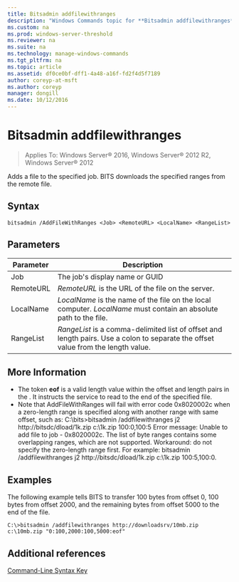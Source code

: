 ```yaml
---
title: Bitsadmin addfilewithranges
description: "Windows Commands topic for **Bitsadmin addfilewithranges** - Adds a file to the specified job. BITS downloads the specified ranges from the remote file."
ms.custom: na
ms.prod: windows-server-threshold
ms.reviewer: na
ms.suite: na
ms.technology: manage-windows-commands
ms.tgt_pltfrm: na
ms.topic: article
ms.assetid: df0ce0bf-dff1-4a48-a16f-fd2f4d5f7189
author: coreyp-at-msft
ms.author: coreyp
manager: dongill
ms.date: 10/12/2016
---
```

# Bitsadmin addfilewithranges

>Applies To: Windows Server&reg; 2016, Windows Server&reg; 2012 R2, Windows Server&reg; 2012

Adds a file to the specified job. BITS downloads the specified ranges from the remote file.
## Syntax
```
bitsadmin /AddFileWithRanges <Job> <RemoteURL> <LocalName> <RangeList>
```
## Parameters
|Parameter|Description|
|-------|--------|
|Job|The job's display name or GUID|
|RemoteURL|*RemoteURL* is the URL of the file on the server.|
|LocalName|*LocalName* is the name of the file on the local computer. *LocalName* must contain an absolute path to the file.|
|RangeList|*RangeList* is a comma-delimited list of offset and length pairs. Use a colon to separate the offset value from the length value.|
## More Information
-   The token **eof** is a valid length value within the offset and length pairs in the *<RangeList>*. It instructs the service to read to the end of the specified file.
-   Note that AddFileWithRanges will fail with error code 0x8020002c when a zero-length range is specified along with another range with same offset, such as: C:\bits>bitsadmin /addfilewithranges j2 http://bitsdc/dload/1k.zip c:\1k.zip 100:0,100:5
    Error message: Unable to add file to job - 0x8020002c. The list of byte ranges contains some overlapping ranges, which are not supported.
    Workaround: do not specify the zero-length range first. For example: bitsadmin /addfilewithranges j2 http://bitsdc/dload/1k.zip c:\1k.zip 100:5,100:0.
## <a name="BKMK_examples"></a>Examples
The following example tells BITS to transfer 100 bytes from offset 0, 100 bytes from offset 2000, and the remaining bytes from offset 5000 to the end of the file.
```
C:\>bitsadmin /addfilewithranges http://downloadsrv/10mb.zip c:\10mb.zip "0:100,2000:100,5000:eof"
```
## Additional references
[Command-Line Syntax Key](Command-Line-Syntax-Key.md)
